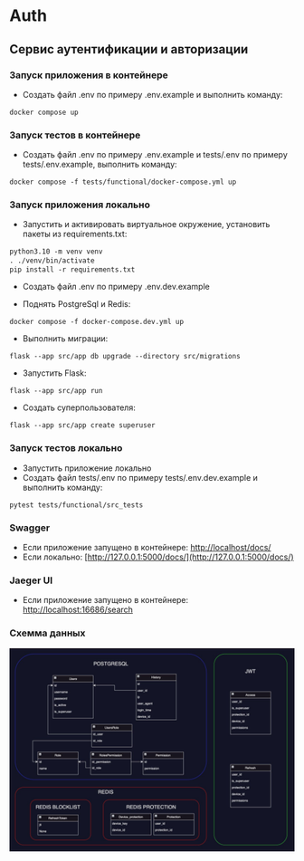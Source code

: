 # Auth
## Сервис аутентификации и авторизации


### Запуск приложения в контейнере
- Создать файл .env по примеру .env.example и выполнить команду:
```
docker compose up
```

### Запуск тестов в контейнере
- Создать файл .env по примеру .env.example и tests/.env по примеру tests/.env.example, выполнить команду:
```
docker compose -f tests/functional/docker-compose.yml up
```

### Запуск приложения локально

- Запустить и активировать виртуальное окружение, установить пакеты из requirements.txt:
```
python3.10 -m venv venv
. ./venv/bin/activate
pip install -r requirements.txt
```

- Создать файл .env по примеру .env.dev.example

- Поднять PostgreSql и Redis:
```
docker compose -f docker-compose.dev.yml up
```

- Выполнить миграции:
```
flask --app src/app db upgrade --directory src/migrations
```

- Запустить Flask:
```
flask --app src/app run
```

- Создать суперпользователя:
```
flask --app src/app create superuser
```

### Запуск тестов локально
- Запустить приложение локально
- Создать файл tests/.env по примеру tests/.env.dev.example и выполнить команду:
```
pytest tests/functional/src_tests
```

### Swagger
- Если приложение запущено в контейнере: [http://localhost/docs/](http://localhost/docs/)
- Если локально: [http://127.0.0.1:5000/docs/](http://127.0.0.1:5000/docs/)


### Jaeger UI
- Если приложение запущено в контейнере: [http://localhost:16686/search](http://localhost:16686/search)


### Схемма данных
![Схемма данных](https://github.com/Practicum-24-10/Auth/blob/main/data_schema.jpeg)
